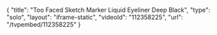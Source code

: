 {
    "title": "Too Faced Sketch Marker Liquid Eyeliner  Deep Black",
    "type": "solo",
    "layout": "iframe-static",
    "videoId": "112358225",
    "url": "\/tvpembed\/112358225"
}